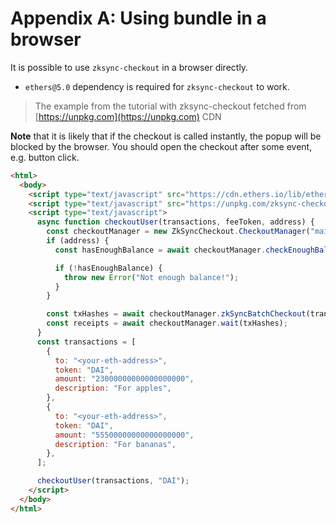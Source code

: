 # Appendix A: Using bundle in a browser

It is possible to use `zksync-checkout` in a browser directly.

- `ethers@5.0` dependency is required for `zksync-checkout` to work.

> The example from the tutorial with zksync-checkout fetched from [https://unpkg.com](https://unpkg.com) CDN

**Note** that it is likely that if the checkout is called instantly, the popup will be blocked by the browser. You
should open the checkout after some event, e.g. button click.

```html
<html>
  <body>
    <script type="text/javascript" src="https://cdn.ethers.io/lib/ethers-5.0.umd.min.js"></script>
    <script type="text/javascript" src="https://unpkg.com/zksync-checkout@latest/dist/main.js"></script>
    <script type="text/javascript">
      async function checkoutUser(transactions, feeToken, address) {
        const checkoutManager = new ZkSyncCheckout.CheckoutManager("mainnet");
        if (address) {
          const hasEnoughBalance = await checkoutManager.checkEnoughBalance(transactions, feeToken, address, ethProvider);

          if (!hasEnoughBalance) {
            throw new Error("Not enough balance!");
          }
        }

        const txHashes = await checkoutManager.zkSyncBatchCheckout(transactions, feeToken);
        const receipts = await checkoutManager.wait(txHashes);
      }
      const transactions = [
        {
          to: "<your-eth-address>",
          token: "DAI",
          amount: "23000000000000000000",
          description: "For apples",
        },
        {
          to: "<your-eth-address>",
          token: "DAI",
          amount: "55500000000000000000",
          description: "For bananas",
        },
      ];

      checkoutUser(transactions, "DAI");
    </script>
  </body>
</html>
```
